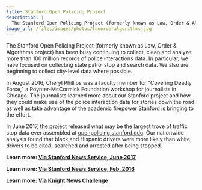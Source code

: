 ```yaml
---
title: Stanford Open Policing Project
description: |
  The Stanford Open Policing Project (formerly known as Law, Order & Algorithms project) is continuing to collect, clean and analyze more than 100 million records of police interactions data, including traffic stops across American highways.
image_url: /files/images/photos/laworderalgorithms.jpg
---
```


The Stanford Open Policing Project (formerly known as Law, Order & Algorithms project) has been busy continuing to collect, clean and analyze more than 100 million records of police interactions data. In particular, we have focused on collecting state patrol stop and search data. We also are beginning to collect city-level data where possible.

In August 2016, Cheryl Phillips was a faculty member for "Covering Deadly Force," a Poynter-McCormick Foundation workshop for journalists in Chicago. The journalists learned more about our Stanford project and how they could make use of the police interaction data for stories down the road as well as take advantage of the academic firepower Stanford is bringing to the effort.

In June 2017, the project released what may be the largest trove of traffic stop data ever assembled at [openpolicing.stanford.edu](https://openpolicing.stanford.edu/). Our nationwide analysis found that black and Hispanic drivers were more likely than white drivers to be cited, searched and arrested after being stopped.

**Learn more: [Via Stanford News Service, June 2017](http://news.stanford.edu/2017/06/19/database-reveals-disparities-officers-treatment-minority-motorists/)**

**Learn more: [Via Stanford News Service, Feb. 2016](http://news.stanford.edu/2016/02/10/law-order-algorithm-021016/)**

**Learn more: [Via Knight News Challenge](https://www.newschallenge.org/challenge/data/entries/law-order-algorithms-making-sense-of-100-million-highway-patrol-stops)**



